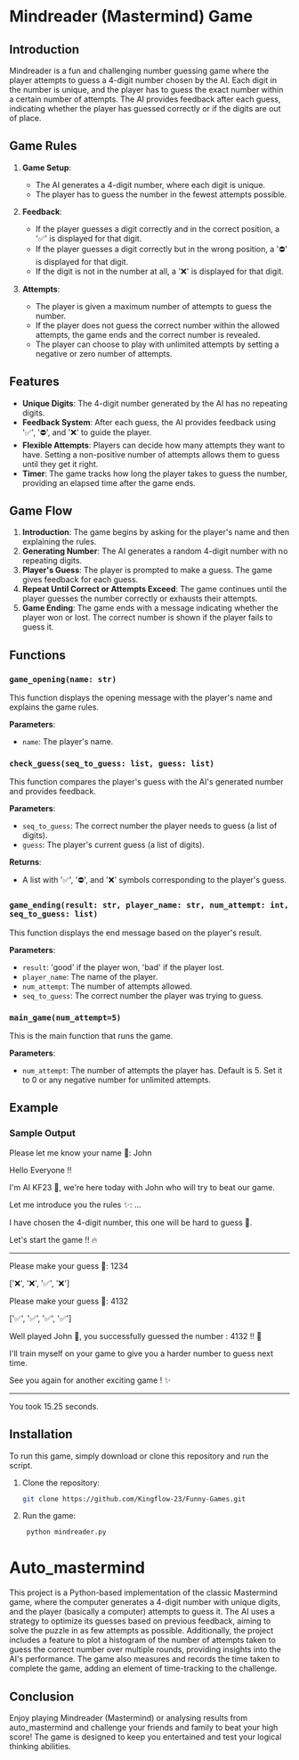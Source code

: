# Mindreader (Mastermind) Game

## Introduction

Mindreader is a fun and challenging number guessing game where the player attempts to guess a 4-digit number chosen by the AI. Each digit in the number is unique, and the player has to guess the exact number within a certain number of attempts. The AI provides feedback after each guess, indicating whether the player has guessed correctly or if the digits are out of place.

## Game Rules

1. **Game Setup**:
   - The AI generates a 4-digit number, where each digit is unique.
   - The player has to guess the number in the fewest attempts possible.
   
2. **Feedback**:
   - If the player guesses a digit correctly and in the correct position, a '✅' is displayed for that digit.
   - If the player guesses a digit correctly but in the wrong position, a '⛔' is displayed for that digit.
   - If the digit is not in the number at all, a '❌' is displayed for that digit.

3. **Attempts**:
   - The player is given a maximum number of attempts to guess the number.
   - If the player does not guess the correct number within the allowed attempts, the game ends and the correct number is revealed.
   - The player can choose to play with unlimited attempts by setting a negative or zero number of attempts.

## Features

- **Unique Digits**: The 4-digit number generated by the AI has no repeating digits.
- **Feedback System**: After each guess, the AI provides feedback using '✅', '⛔', and '❌' to guide the player.
- **Flexible Attempts**: Players can decide how many attempts they want to have. Setting a non-positive number of attempts allows them to guess until they get it right.
- **Timer**: The game tracks how long the player takes to guess the number, providing an elapsed time after the game ends.

## Game Flow

1. **Introduction**: The game begins by asking for the player's name and then explaining the rules.
2. **Generating Number**: The AI generates a random 4-digit number with no repeating digits.
3. **Player's Guess**: The player is prompted to make a guess. The game gives feedback for each guess.
4. **Repeat Until Correct or Attempts Exceed**: The game continues until the player guesses the number correctly or exhausts their attempts.
5. **Game Ending**: The game ends with a message indicating whether the player won or lost. The correct number is shown if the player fails to guess it.

## Functions

### `game_opening(name: str)`
This function displays the opening message with the player's name and explains the game rules.

**Parameters**:
- `name`: The player's name.

### `check_guess(seq_to_guess: list, guess: list)`
This function compares the player's guess with the AI's generated number and provides feedback.

**Parameters**:
- `seq_to_guess`: The correct number the player needs to guess (a list of digits).
- `guess`: The player's current guess (a list of digits).

**Returns**:
- A list with '✅', '⛔', and '❌' symbols corresponding to the player's guess.

### `game_ending(result: str, player_name: str, num_attempt: int, seq_to_guess: list)`
This function displays the end message based on the player's result.

**Parameters**:
- `result`: 'good' if the player won, 'bad' if the player lost.
- `player_name`: The name of the player.
- `num_attempt`: The number of attempts allowed.
- `seq_to_guess`: The correct number the player was trying to guess.

### `main_game(num_attempt=5)`
This is the main function that runs the game.

**Parameters**:
- `num_attempt`: The number of attempts the player has. Default is 5. Set it to 0 or any negative number for unlimited attempts.

## Example

### Sample Output

Please let me know your name 🤖: John

Hello Everyone !! 

I'm AI KF23 🤖, we're here today with John who will try to beat our game.

Let me introduce you the rules ✨:
...

I have chosen the 4-digit number, this one will be hard to guess 🤖.

Let's start the game !! 🔥
_______________________________________________________________
Please make your guess 🤖: 1234

['❌', '❌', '✅', '❌']

Please make your guess 🤖: 4132

['✅', '✅', '✅', '✅']

Well played John 🤖, you successfully guessed the number : 4132 !! 🥂

I'll train myself on your game to give you a harder number to guess next time.

See you again for another exciting game ! ✨
_______________________________________________________________
You took 15.25 seconds.


## Installation

To run this game, simply download or clone this repository and run the script.

1. Clone the repository:
   ```bash
   git clone https://github.com/Kingflow-23/Funny-Games.git

2. Run the game:
   ```bash
    python mindreader.py
   ```

# Auto_mastermind

This project is a Python-based implementation of the classic Mastermind game, where the computer generates a 4-digit number with unique digits, and the player (basically a computer) attempts to guess it. The AI uses a strategy to optimize its guesses based on previous feedback, aiming to solve the puzzle in as few attempts as possible. Additionally, the project includes a feature to plot a histogram of the number of attempts taken to guess the correct number over multiple rounds, providing insights into the AI's performance. The game also measures and records the time taken to complete the game, adding an element of time-tracking to the challenge.

## Conclusion
Enjoy playing Mindreader (Mastermind) or analysing results from auto_mastermind and challenge your friends and family to beat your high score! The game is designed to keep you entertained and test your logical thinking abilities.
